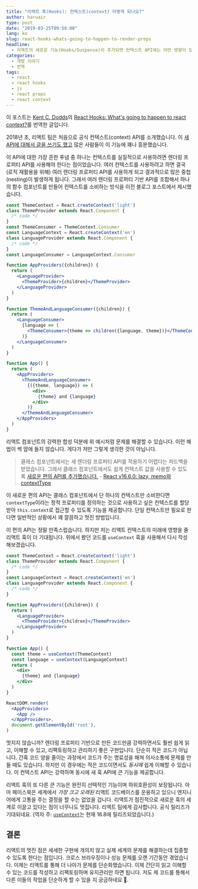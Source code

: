 ```yaml
---
title: "리액트 훅(Hooks): 컨텍스트(context) 어떻게 되나요?"
author: haruair
type: post
date: "2019-03-25T09:58:00"
lang: ko
slug: react-hooks-whats-going-to-happen-to-render-props
headline:
  - 리액트의 새로운 기능(Hooks/Suspense)이 추가되면 컨텍스트 API에는 어떤 영향이 있는지 확인합니다.
categories:
  - 개발 이야기
  - 번역
tags:
  - react
  - react hooks
  - js
  - react props
  - react context
---
```


<div class="translation-note">

이 포스트는 [Kent C. Dodds](https://twitter.com/kentcdodds)의 [React Hooks: What's going to happen to react context?](https://kentcdodds.com/blog/react-hooks-whats-going-to-happen-to-react-context)를 번역한 글입니다.

</div>

2018년 초, 리액트 팀은 처음으로 공식 컨텍스트(context) API를 소개했습니다. 이 [새 API에 대해서 글을 쓰기도 했고](https://kentcdodds.com/blog/reacts-new-context-api) 많은 사람들이 이 기능에 꽤나 흥분했습니다.

이 API에 대한 가장 흔한 푸념 중 하나는 컨텍스트를 실질적으로 사용하려면 렌더링 프로퍼티 API를 사용해야 한다는 점이었습니다. 여러 컨텍스트를 사용하려고 하면 결국 (로직 재활용을 위해) 여러 렌더링 프로퍼티 API를 사용하게 되고 결과적으로 많은 중첩(nesting)이 발생하게 됩니다. 그래서 여러 렌더링 프로퍼티 기반 API를 조합해서 하나의 함수 컴포넌트를 만들어 컨텍스트를 소비하는 방식을 이전 블로그 포스트에서 제시했습니다.

```jsx
const ThemeContext = React.createContext('light')
class ThemeProvider extends React.Component {
  /* code */
}
const ThemeConsumer = ThemeContext.Consumer
const LanguageContext = React.createContext('en')
class LanguageProvider extends React.Component {
  /* code */
}
const LanguageConsumer = LanguageContext.Consumer

function AppProviders({children}) {
  return (
    <LanguageProvider>
      <ThemeProvider>{children}</ThemeProvider>
    </LanguageProvider>
  )
}

function ThemeAndLanguageConsumer({children}) {
  return (
    <LanguageConsumer>
      {language => (
        <ThemeConsumer>{theme => children({language, theme})}</ThemeConsumer>
      )}
    </LanguageConsumer>
  )
}

function App() {
  return (
    <AppProviders>
      <ThemeAndLanguageConsumer>
        {({theme, language}) => (
          <div>
            {theme} and {language}
          </div>
        )}
      </ThemeAndLanguageConsumer>
    </AppProviders>
  )
}
```

리액트 컴포넌트의 강력한 합성 덕분에 위 예시처럼 문제를 해결할 수 있습니다. 이런 해법이 썩 맘에 들지 않습니다. 게다가 저만 그렇게 생각한 것이 아닙니다.

> 클래스 컴포넌트에서는 새 렌더링 프로퍼티 API를 적용하기 어렵다는 피드백을 받았습니다. 그래서 클래스 컴포넌트에서도 쉽게 컨텍스트 값을 사용할 수 있도록 [새로운 편의 API를 추가했습니다.](https://reactjs.org/docs/context.html#classcontexttype) - [React v16.6.0: lazy, memo와 contextType](https://reactjs.org/blog/2018/10/23/react-v-16-6.html)

이 새로운 편의 API는 클래스 컴포넌트에서 단 하나의 컨텍스트만 소비한다면 `contextType`이라는 정적 프로퍼티를 정의하는 것으로 사용하고 싶은 컨텍스트를 할당 받아 `this.context`로 접근할 수 있도록 기능을 제공합니다. 단일 컨텍스트만 필요로 한다면 일반적인 상황에서 꽤 깔끔하고 멋진 방법입니다.

이 편의 API는 정말 만족스럽습니다. 하지만 저는 리액트 컨텍스트의 미래에 영향을 줄 리액트 훅이 더 기대됩니다. 위에서 봤던 코드를 `useContext` 훅을 사용해서 다시 작성해보겠습니다.

```jsx
const ThemeContext = React.createContext('light')
class ThemeProvider extends React.Component {
  /* code */
}
const LanguageContext = React.createContext('en')
class LanguageProvider extends React.Component {
  /* code */
}

function AppProviders({children}) {
  return (
    <LanguageProvider>
      <ThemeProvider>{children}</ThemeProvider>
    </LanguageProvider>
  )
}

function App() {
  const theme = useContext(ThemeContext)
  const language = useContext(LanguageContext)
  return (
    <div>
      {theme} and {language}
    </div>
  )
}

ReactDOM.render(
  <AppProviders>
    <App />
  </AppProviders>,
  document.getElementById('root'),
)
```

멋지지 않습니까? 렌더링 프로퍼티 기반으로 만든 코드만큼 강력하면서도 훨씬 쉽게 읽고, 이해할 수 있고, 리팩토링하고 관리하기 좋은 구현입니다. 단순히 적은 코드가 아닙니다. 간혹 코드 양을 줄이는 과정에서 코드가 주는 명료성을 해쳐 의사소통에 문제를 만들 때도 있습니다. 하지만 이 경우에는 적은 코드이면서도 _동시에_ 쉽게 이해할 수 있습니다. 이 컨텍스트 API는 강력하며 동시에 새 훅 API에 큰 기능을 제공합니다.

리액트 훅의 또 다른 큰 기능은 완전히 선택적인 기능이며 하위호환성이 보장됩니다. 아마 페이스북은 세계에서 _가장 크고 오래된_ 리액트 코드베이스를 운용하고 있으니 엔지니어에게 고통을 주는 결정을 할 수는 없었을 겁니다. 리액트가 점진적으로 새로운 훅의 세계로 이끌고 있다는 점이 너무나도 멋집니다. 리액트 팀에게 감사합니다. 공식 릴리즈가 기대되네요. (역자 주: [`useContext`](https://reactjs.org/docs/hooks-reference.html#usecontext)는 현재 16.8에 릴리즈되었습니다.)

## 결론

리액트의 멋진 점은 세세한 구현에 개의치 않고 실제 세계의 문제를 해결하는데 집중할 수 있도록 한다는 점입니다. 크로스 브라우징이나 성능 문제를 오랜 기간동안 겪었습니다. 이제는 리액트를 통해 더 나아가 문제를 단순화했습니다. 이제 간단히 읽고 이해할 수 있는 코드를 작성하고 리팩토링하며 유지관리만 하면 됩니다. 저도 제 코드를 통해서 다른 이들의 작업을 단순하게 할 수 있을 지 궁금하네요 🤔.